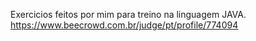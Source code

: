 Exercicios feitos por mim para treino na linguagem JAVA.
https://www.beecrowd.com.br/judge/pt/profile/774094